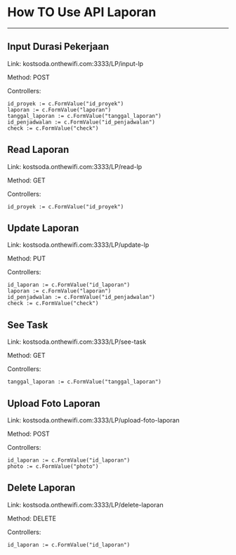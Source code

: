 # How TO Use API Laporan
__________
##  Input Durasi Pekerjaan

Link: kostsoda.onthewifi.com:3333/LP/input-lp

Method: POST

Controllers:

    id_proyek := c.FormValue("id_proyek")
	laporan := c.FormValue("laporan")
	tanggal_laporan := c.FormValue("tanggal_laporan")
	id_penjadwalan := c.FormValue("id_penjadwalan")
	check := c.FormValue("check")

##  Read Laporan

Link: kostsoda.onthewifi.com:3333/LP/read-lp

Method: GET

Controllers:

    id_proyek := c.FormValue("id_proyek")

##  Update Laporan

Link: kostsoda.onthewifi.com:3333/LP/update-lp

Method: PUT

Controllers:

    id_laporan := c.FormValue("id_laporan")
    laporan := c.FormValue("laporan")
    id_penjadwalan := c.FormValue("id_penjadwalan")
    check := c.FormValue("check")

##  See Task

Link: kostsoda.onthewifi.com:3333/LP/see-task

Method: GET

Controllers:

    tanggal_laporan := c.FormValue("tanggal_laporan")

##  Upload Foto Laporan

Link: kostsoda.onthewifi.com:3333/LP/upload-foto-laporan

Method: POST

Controllers:

    id_laporan := c.FormValue("id_laporan")
    photo := c.FormValue("photo")

## Delete Laporan

Link: kostsoda.onthewifi.com:3333/LP/delete-laporan

Method: DELETE

Controllers:

    id_laporan := c.FormValue("id_laporan")


    